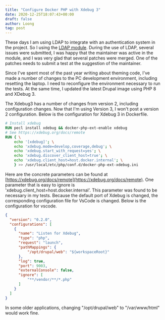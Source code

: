 ```yaml
---
title: "Configure Docker PHP with Xdebug 3"
date: 2020-12-25T18:07:43+00:00
draft: false
author: Loong
tag: post
---
```


[//]: # ( UUID: 70c703f9-76ca-404d-8ab0-dba749e851b2 )
[//]: # ( Title: Configure Docker PHP with Xdebug 3 )
[//]: # ( Created: 2020-12-25T18:07:43+00:00 )

These days I am using LDAP to integrate with an authentication system in the project. So I using the [LDAP module](https://www.drupal.org/project/ldap). During the use of LDAP, several issues were submitted, I was happy that the maintainer was active in the module, and I was very glad that several patches were merged. One of the patches needs to submit a test at the suggestion of the maintainer.

  Since I've spent most of the past year writing about theming code, I've made a number of changes to the PC development environment, including resetting the laptop. I need to reconfigure the environment necessary to run the tests. At the same time, I updated the latest Drupal image using PHP 8 and XDebug 3.

The Xdebug3 has a number of changes from version 2, including configuration changes. Now that I'm using Version 3, I won't post a version 2 configuration. Below is the configuration for Xdebug 3 in Dockerfile.

```dockerfile
# Install xdebug
RUN pecl install xdebug && docker-php-ext-enable xdebug
# See https://xdebug.org/docs/remote
RUN { \
    echo '[xdebug]'; \
    echo 'xdebug.mode=develop,coverage,debug'; \
    echo 'xdebug.start_with_request=yes'; \
    echo 'xdebug.discover_client_host=true'; \
    echo 'xdebug.client_host=host.docker.internal'; \
    } >> /usr/local/etc/php/conf.d/docker-php-ext-xdebug.ini

```

Here are the concrete parameters can be found at [https://xdebug.org/docs/remote](https://xdebug.org/docs/remote). One parameter that is easy to ignore is 'xdebug.client\_host=host.docker.internal'. This parameter was found to be necessary in my tests. Because the default port of Xdebug is changed, the corresponding configuration file for VsCode is changed. Below is the configuration for vscode.

```json
{
  "version": "0.2.0",
  "configurations": [
    {
      "name": "Listen for Xdebug",
      "type": "php",
      "request": "launch",
      "pathMappings": {
          "/opt/drupal/web": "${workspaceRoot}"
      },
      "log": true,
      "port": 9003,
      "externalConsole": false,
      "ignore": [
          "**/vendor/**/*.php"
      ]
    }
  ]
}

```

In some older applications, changing "/opt/drupal/web" to "/var/www/html" would work fine.
